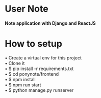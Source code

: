 # User Note
#### Note application with Django and ReactJS

# How to setup
• 	Create a virtual env for this project <br />
•	  Clone it <br />
•	  $ pip install -r requirements.txt <br />
•	  $ cd ponynote/frontend <br />
•	  $ npm install <br />
•	  $ npm run start <br />
•	  $ python manage.py runserver <br />

